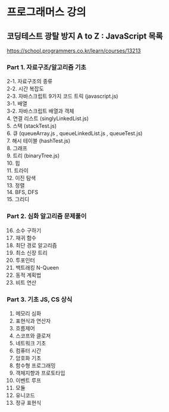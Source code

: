 # 프로그래머스 강의
## 코딩테스트 광탈 방지 A to Z : JavaScript 목록
<a>https://school.programmers.co.kr/learn/courses/13213</a>

### Part 1. 자료구조/알고리즘 기초
2-1. 자료구조의 종류 <br>
2-2. 시간 복잡도 <br>
2-3. 자바스크립트 9가지 코드 트릭 (javascript.js) <br>
3-1. 배열 <br>
3-2. 자바스크립트 배열과 객체 <br>
4. 연결 리스트 (singlyLinkedList.js) <br>
5. 스택 (stackTest.js) <br>
6. 큐 (queueArray.js , queueLinkedList.js , queueTest.js) <br>
7. 해시 테이블 (hashTest.js) <br>
8. 그래프 <br>
9. 트리 (binaryTree.js) <br>
10. 힙 <br>
11. 트라이 <br>
12. 이진 탐색 <br>
13. 정렬 <br>
14. BFS, DFS <br>
15. 그리디 <br>

### Part 2. 심화 알고리즘 문제풀이
16. 소수 구하기 <br>
17. 재귀 함수 <br>
18. 최단 경로 알고리즘 <br>
19. 최소 신장 트리 <br>
20. 투포인터 <br>
21. 백트래킹 N-Queen <br>
22. 동적 계획법 <br>
23. 비트 연산 <br>

### Part 3. 기초 JS, CS 상식
1. 메모리 심화 <br>
2. 표현식과 연산자 <br>
3. 흐름제어 <br>
4. 스코프와 클로저 <br>
5. 네트워크 기초 <br>
6. 컴퓨터 시간 <br>
7. 암호화 기초 <br>
8. 함수형 프로그래밍 <br>
9. 객체지향과 프로토타입 <br>
10. 이벤트 루프 <br>
11. 모듈 <br>
12. 유니코드 <br>
13. 정규 표현식 <br>
